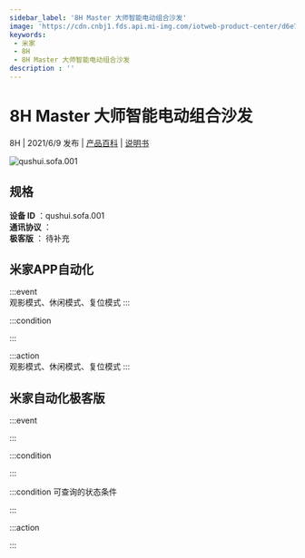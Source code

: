 ```yaml
---
sidebar_label: '8H Master 大师智能电动组合沙发'
image: 'https://cdn.cnbj1.fds.api.mi-img.com/iotweb-product-center/d6e7ecb48a436c7e761ed344422ebd66_168×168.png?GalaxyAccessKeyId=AKVGLQWBOVIRQ3XLEW&Expires=9223372036854775807&Signature=uIQnlU56gKkbFo53Leh05OKJd9U='
keywords: 
 - 米家
 - 8H
 - 8H Master 大师智能电动组合沙发
description : ''
---
```

# 8H Master 大师智能电动组合沙发

8H | 2021/6/9 发布 | [产品百科](https://home.mi.com/webapp/content/baike/product/index.html?model=qushui.sofa.001/) | [说明书](https://home.mi.com/views/introduction.html?model=qushui.sofa.001&region=cn)

![qushui.sofa.001](https://cdn.cnbj1.fds.api.mi-img.com/iotweb-product-center/d6e7ecb48a436c7e761ed344422ebd66_168×168.png?GalaxyAccessKeyId=AKVGLQWBOVIRQ3XLEW&Expires=9223372036854775807&Signature=uIQnlU56gKkbFo53Leh05OKJd9U=)

## 规格  
> 
**设备 ID** ：qushui.sofa.001  
**通讯协议** ：  
**极客版**  ： 待补充 


## 米家APP自动化  

:::event  
观影模式、休闲模式、复位模式
:::

:::condition  

:::

:::action   
观影模式、休闲模式、复位模式
:::

## 米家自动化极客版  

:::event  

:::

:::condition  

:::

:::condition 可查询的状态条件  

:::

:::action  

:::

        
